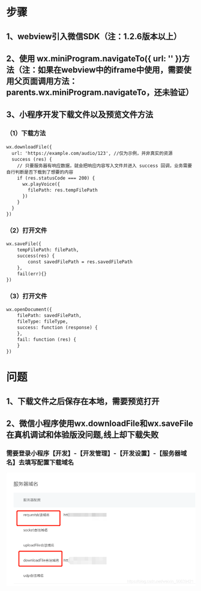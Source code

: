 # 步骤
## 1、webview引入微信SDK（注：1.2.6版本以上）
## 2、使用 wx.miniProgram.navigateTo({ url: '' })方法（注：如果在webview中的iframe中使用，需要使用父页面调用方法：parents.wx.miniProgram.navigateTo，还未验证）
## 3、小程序开发下载文件以及预览文件方法
### （1）下载方法
```
wx.downloadFile({
  url: 'https://example.com/audio/123', //仅为示例，并非真实的资源
  success (res) {
    // 只要服务器有响应数据，就会把响应内容写入文件并进入 success 回调，业务需要自行判断是否下载到了想要的内容
    if (res.statusCode === 200) {
      wx.playVoice({
        filePath: res.tempFilePath
      })
    }
  }
})
```
### （2）打开文件
```
wx.saveFile({
    tempFilePath: filePath,
    success(res) {
        const savedFilePath = res.savedFilePath
    },
    fail(err){}
})
```
### （3）打开文件
```
wx.openDocument({
    filePath: savedFilePath,
    fileType: fileType,
    success: function (response) {
    },
    fail: function (res) {
    }
})
```

# 问题
## 1、下载文件之后保存在本地，需要预览打开
## 2、微信小程序使用wx.downloadFile和wx.saveFile在真机调试和体验版没问题,线上却下载失败
### 需要登录小程序【开发】-【开发管理】-【开发设置】-【服务器域名】去填写配置下载域名
![Alt text](./image/wecharDownloadDomain.png)
    